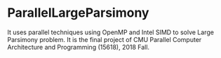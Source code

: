 # ParallelLargeParsimony
It uses parallel techniques using OpenMP and Intel SIMD to solve Large Parsimony problem. It is the final project of CMU Parallel Computer Architecture and Programming (15618), 2018 Fall.
